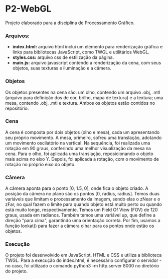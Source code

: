# P2-WebGL
Projeto elaborado para a disciplina de Processamento Gráfico. 

### Arquivos:
- **index.html:** arquivo html inclui um elemento <canvas> para renderização gráfica e links para bibliotecas JavaScript, como TWGL e utilitários WebGL.
- **styles.css:** arquivo css de estilização da página.
- **main.js:** arquivo javascript contendo a renderização da cena, com seus objetos, suas texturas e iluminação e a câmera.

### Objetos
Os objetos presentes na cena são: um olho, contendo um arquivo .obj, .mtl (arquivo para definição dos de cor, brilho, mapa de textura) e a textura; uma mesa, contendo .obj, .mtl e textura. Ambos os objetos estão contidos no repositório.

### Cena
A cena é composta por dois objetos (olho e mesa), cada um apresentando seu próprio movimento. A mesa, primeiro, sofreu uma translação, adotando um movimento oscilatório na vertical. Na sequência, foi realizada uma rotação em 90 graus, conferindo uma melhor visualização da mesa na cena.
Para o olho, foi aplicada uma translação, reposicionando o objeto mais acima no eixo Y. Depois, foi aplicada a rotação, com o movimento de rotação no próprio eixo do objeto.

### Câmera
A câmera aponta para o ponto [0, 1.5, 0], onde fica o objeto criado. A posição da câmera no plano são os pontos [0, radius, radius]. Temos duas variáveis que limitam o processamento da imagem, sendo elas o zNear e o zFar, no qual fazem o limite para quando  objeto está muito perto ou quando está muito longe, respectivamente. Temos um Field Of View (FOV) de 120 graus, usada em radianos. Também temos uma variável up, que define a direção "para cima", garantindo uma orientação correta. Por fim, usamos a função lookat() para fazer a câmera olhar para os pontos onde estão os objetos.

### Execução
O projeto foi desenvolvido em JavaScript, HTML e CSS e utiliza a biblioteca TWGL.
Para a execução do index.html, é necessário configurar o servidor - no caso, foi utilizado o comando python3 -m http.server 8000 no diretório do projeto.
